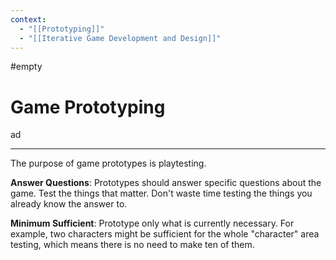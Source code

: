 ```yaml
---
context:
  - "[[Prototyping]]"
  - "[[Iterative Game Development and Design]]"
---
```


#empty

# Game Prototyping

ad

---

The purpose of game prototypes is playtesting.

**Answer Questions**: Prototypes should answer specific questions about the game. Test the things that matter. Don't waste time testing the things you already know the answer to.

**Minimum Sufficient**: Prototype only what is currently necessary. For example, two characters might be sufficient for the whole "character" area testing, which means there is no need to make ten of them.
